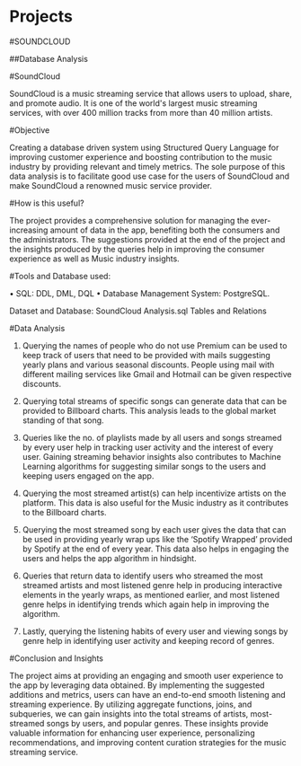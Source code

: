# Projects


#SOUNDCLOUD

##Database Analysis

#SoundCloud

SoundCloud is a music streaming service that allows users to upload, share, and promote audio. It is one of the world's largest music streaming services, with over 400 million tracks from more than 40 million artists.

#Objective

Creating a database driven system using Structured Query Language for improving customer experience and boosting contribution to the music industry by providing relevant and timely metrics. The sole purpose of this data analysis is to facilitate good use case for the users of SoundCloud and make SoundCloud a renowned music service provider.

#How is this useful?

The project provides a comprehensive solution for managing the ever-increasing amount of data in the app, benefiting both the consumers and the administrators. The suggestions provided at the end of the project and the insights produced by the queries help in improving the consumer experience as well as Music industry insights.

#Tools and Database used: 

•	SQL: DDL, DML, DQL
•	 Database Management System: PostgreSQL.

Dataset and Database: SoundCloud Analysis.sql
Tables and Relations

#Data Analysis

1.	Querying the names of people who do not use Premium can be used to keep track of users that need to be provided with mails suggesting yearly plans and various seasonal discounts. People using mail with different mailing services like Gmail and Hotmail can be given respective discounts.

2.	Querying total streams of specific songs can generate data that can be provided to Billboard charts. This analysis leads to the global market standing of that song.

3.	Queries like the no. of playlists made by all users and songs streamed by every user help in tracking user activity and the interest of every user. Gaining streaming behavior insights also contributes to Machine Learning algorithms for suggesting similar songs to the users and keeping users engaged on the app.

4.	Querying the most streamed artist(s) can help incentivize artists on the platform. This data is also useful for the Music industry as it contributes to the Billboard charts.


5.	Querying the most streamed song by each user gives the data that can be used in providing yearly wrap ups like the ‘Spotify Wrapped’ provided by Spotify at the end of every year. This data also helps in engaging the users and helps the app algorithm in hindsight. 

6.	Queries that return data to identify users who streamed the most streamed artists and most listened genre help in producing interactive elements in the yearly wraps, as mentioned earlier, and most listened genre helps in identifying trends which again help in improving the algorithm.

7.	Lastly, querying the listening habits of every user and viewing songs by genre help in identifying user activity and keeping record of genres.

#Conclusion and Insights

The project aims at providing an engaging and smooth user experience to the app by leveraging data obtained. 
By implementing the suggested additions and metrics, users can have an end-to-end smooth listening and streaming experience. By utilizing aggregate functions, joins, and subqueries, we can gain insights into the total streams of artists, most-streamed songs by users, and popular genres. These insights provide valuable information for enhancing user experience, personalizing recommendations, and improving content curation strategies for the music streaming service.

